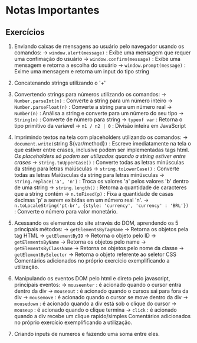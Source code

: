 # Notas Importantes

## Exercícios

01. Enviando caixas de mensagens ao usuário pelo navegador usando os comandos:
    -> `window.alert(message)` : Exibe uma mensagem que requer uma confimação do usuário
    -> `window.confirm(message)` : Exibe uma mensagem e retorna a escolha do usuário
    -> `window.prompt(message)` : Exime uma mensagem e retorna um input do tipo string

02. Concatenando strings utilizando o '+'

03. Convertendo strings para números utilizando os comandos:
    -> `Number.parseInt(n)` : Converte a string para um número inteiro
    -> `Number.parseFloat(n)` : Converte a string para um número real
    -> `Number(n)` : Análisa a string e converte para um número do seu tipo
    -> `String(n)` : Converte de número para string
    -> `typeof var` : Retorna o tipo primitivo da variavel
    -> `n1 / n2 | 0` : Divisão inteira em JavaScript

04. Imprimindo textos na tela com placeholders utilizando os comandos:
    -> `document.write(`string ${var/method}`)` : Escreve imediatamente na tela o que estiver entre crases, inclusive podem ser implementadas tags html. *Os placeholders só podem ser utilizados quando a string estiver entre crases*
    -> `string.toUpperCase()` : Converte todas as letras minúsculas da string para letras maiúsculas
    -> `string.toLowerCase()` : Converte todas as letras Maiúsculas da string para letras minúsculas
    -> `string.replace('a', 'n')` : Troca os valores 'a' pelos valores 'b' dentro de uma string
    -> `string.length()` : Retorna a quantidade de caracteres que a string contém
    -> `n.toFixed(p)` : Fixa a quantidade de casas decimas 'p' a serem exibidas em um número real 'n'.
    -> `n.toLocaleString('pt-br', {style: 'currency', 'currency' : 'BRL'})` : Converte o número para valor monetário.

05. Acessando os elementos do site através do DOM, aprendendo os 5 principais métodos:
    -> `getElementsByTagName` -> Retorna os objetos pela tag HTML
    -> `getElementByID` -> Retorna o objeto pelo ID
    -> `getElementsByName` -> Retorna os objetos pelo name
    -> `getElementsByClassName` -> Retorna os objetos pelo nome da classe
    -> `getElementBySelector` -> Retorna o objeto referente ao seletor CSS
    Comentários adicionados no próprio exercício exemplificando a utilização.

06. Manipulando os eventos DOM pelo html e direto pelo javascript, principais eventos:
    -> `mouseenter` : é acionado quando o cursor entra dentro da div
    -> `mouseout` : é acionado quando o cursos sai para fora da div
    -> `mousemove` : é acionado quando o cursor se move dentro da div
    -> `mousedown` : é acionado quando a div está sob o clique do cursor
    -> `mouseup` : é acionado quando o clique termina
    -> `click` : é acionado quando a div recebe um clique rapido/simples
    Comentários adicionados no próprio exercício exemplificando a utilização.

07. Criando inputs de numeros e fazendo uma soma entre eles.